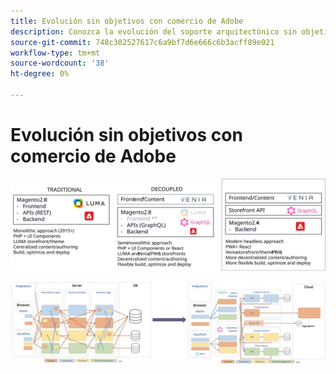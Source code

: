 ```yaml
---
title: Evolución sin objetivos con comercio de Adobe
description: Conozca la evolución del soporte arquitectónico sin objetivos de Adobe Commerce.
source-git-commit: 748c302527617c6a9bf7d6e666c6b3acff89e021
workflow-type: tm+mt
source-wordcount: '38'
ht-degree: 0%

---
```



# Evolución sin objetivos con comercio de Adobe

![Comparación de arquitecturas de comercio tradicionales, desconectadas y sin periféricos](../../../assets/playbooks/headless-evolution-table.svg)

![Comparación de arquitecturas de comercio tradicionales, desconectadas y sin periféricos](../../../assets/playbooks/headless-evolution-diagram.svg)
